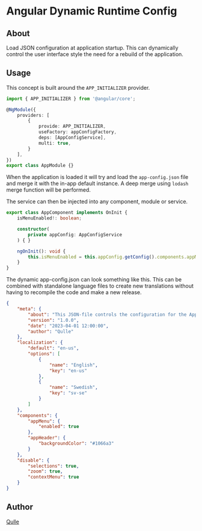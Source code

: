 # Angular Dynamic Runtime Config

## About

Load JSON configuration at application startup. This can dynamically control the user interface style the need for a rebuild of the application.

## Usage

This concept is built around the `APP_INITIALIZER` provider.
```typescript
import { APP_INITIALIZER } from '@angular/core';

@NgModule({
    providers: [
        {
            provide: APP_INITIALIZER,
            useFactory: appConfigFactory,
            deps: [AppConfigService],
            multi: true,
        }
    ],
})
export class AppModule {}
```

When the application is loaded it will try and load the `app-config.json` file and merge it with the in-app default instance. A deep merge using `lodash` merge function will be performed. 

The service can then be injected into any component, module or service. 
```typescript
export class AppComponent implements OnInit {
    isMenuEnabled!: boolean;

    constructor(
        private appConfig: AppConfigService
    ) { }

    ngOnInit(): void {
        this.isMenuEnabled = this.appConfig.getConfig().components.appMenu.enabled;
    }
}
```

The dynamic app-config.json can look something like this. This can be combined with standalone language files to create new translations without having to recompile the code and make a new release.
```json
{
    "meta": {
        "about": "This JSON-file controls the configuration for the Application",
        "version": "1.0.0",
        "date": "2023-04-01 12:00:00",
        "author": "Qulle"
    },
    "localization": {
        "default": "en-us",
        "options": [
            {
                "name": "English",
                "key": "en-us"
            },
            {
                "name": "Swedish",
                "key": "sv-se"
            }
        ]
    },
    "components": {
        "appMenu": {
            "enabled": true
        },
        "appHeader": {
            "backgroundColor": "#1066a3"
        }
    },
    "disable": {
        "selections": true,
        "zoom": true,
        "contextMenu": true
    }
}
```

## Author
[Qulle](https://github.com/qulle/)